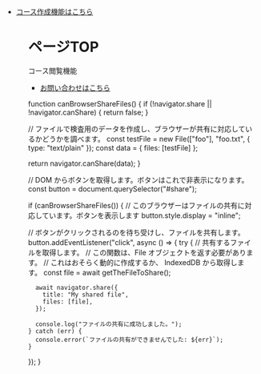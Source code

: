 <ul>
    <li><a href="top.html">コース作成機能はこちら</a></li>
<ul>

<div id="top">
    <h1>ページTOP</h1>
    <p>コース閲覧機能</p>
</div>

<ul>
    <li><a href="contact.html#contact">お問い合わせはこちら</a></li>
</ul>


function canBrowserShareFiles() {
  if (!navigator.share || !navigator.canShare) {
    return false;
  }

  // ファイルで検査用のデータを作成し、ブラウザーが共有に対応しているかどうかを調べます。
  const testFile = new File(["foo"], "foo.txt", { type: "text/plain" });
  const data = { files: [testFile] };

  return navigator.canShare(data);
}

// DOM からボタンを取得します。ボタンはこれで非表示になります。
const button = document.querySelector("#share");

if (canBrowserShareFiles()) {
  // このブラウザーはファイルの共有に対応しています。ボタンを表示します
  button.style.display = "inline";

  // ボタンがクリックされるのを待ち受けし、ファイルを共有します。
  button.addEventListener("click", async () => {
    try {
      // 共有するファイルを取得します。
      // この関数は、File オブジェクトを返す必要があります。
      // これはおそらく動的に作成するか、 IndexedDB から取得します。
      const file = await getTheFileToShare();

      await navigator.share({
        title: "My shared file",
        files: [file],
      });

      console.log("ファイルの共有に成功しました。");
    } catch (err) {
      console.error(`ファイルの共有ができませんでした: ${err}`);
    }
  });
}